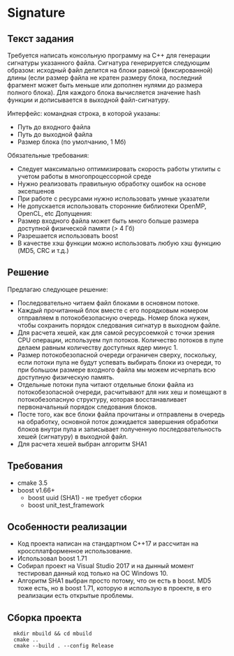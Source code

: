 # Signature
## Текст задания

Требуется написать консольную программу на C++ для генерации сигнатуры указанного файла.
Сигнатура генерируется следующим образом: исходный файл делится на блоки равной
(фиксированной) длины (если размер файла не кратен размеру блока, последний фрагмент может
быть меньше или дополнен нулями до размера полного блока). Для каждого блока вычисляется
значение hash функции и дописывается в выходной файл-сигнатуру. 

Интерфейс: командная строка, в которой указаны:
* Путь до входного файла
* Путь до выходной файла
* Размер блока (по умолчанию, 1 Мб)
  
Обязательные требования:
* Следует максимально оптимизировать скорость работы утилиты с учетом работы в
многопроцессорной среде
* Нужно реализовать правильную обработку ошибок на основе эксепшенов
* При работе с ресурсами нужно использовать умные указатели
* Не допускается использовать сторонние библиотеки OpenMP, OpenCL, etc
Допущения:
* Размер входного файла может быть много больше размера доступной физической памяти
(&gt; 4 Гб)
* Разрешается использовать boost
* В качестве хэш функции можно использовать любую хэш функцию (MD5, CRC и т.д.)

## Решение
Предлагаю следующее решение:
* Последовательно читаем файл блоками в основном потоке. 
* Каждый прочитанный блок вместе с его порядковым номером отправляем в потокобезопасную очередь. Номер блока нужен, чтобы сохранить порядок следования сигнатур в выходном файле.
* Для расчета хешей, как для самой ресурсоемкой с точки зрения CPU операции, используем пул потоков. Количество потоков в пуле делаем равным количеству доступных ядер минус 1.
* Размер потокобезопасной очереди ограничен сверху, поскольку, если потоки пула не будут успевать выбирать блоки из очереди, то при большом размере входного файла мы можем исчерпать всю доступную физическую память.
* Отдельные потоки пула читают отдельные блоки файла из потокобезопасной очереди, расчитывают для них хеш и помещают в потокобезопасную структуру, которая восстанавливает первоначальный порядок следования блоков.
* Посте того, как все блоки файла прочитаны и отправлены в очередь на обработку, основной поток дожидается завершения обработки блоков внутри пула и записывает полученную последовательность хешей (сигнатуру) в выходной файл.
* Для расчета хешей выбран алгоритм SHA1
## Требования
* cmake 3.5
* boost v1.66+
  * boost uuid (SHA1) - не требует сборки
  * boost unit_test_framework
## Особенности реализации
* Код проекта написан на стандартном C++17 и рассчитан на кроссплатформенное использование.
* Использовал boost 1.71
* Собирал проект на Visual Studio 2017 и на дынный момент тестировал данный код только на ОС Windows 10.
* Алгоритм SHA1 выбран просто потому, что он есть в boost. MD5 тоже есть, но в boost 1.71, которую я использую в проекте, в его реализации есть открытые проблемы.
## Сборка проекта
```
  mkdir mbuild && cd mbuild
  cmake ..
  cmake --build . --config Release
```